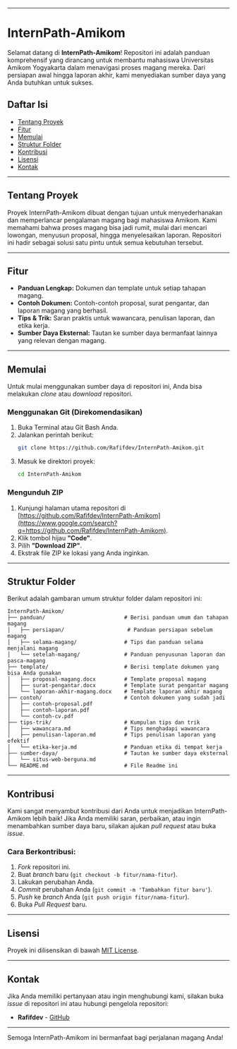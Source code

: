 -----

# InternPath-Amikom

Selamat datang di **InternPath-Amikom**\! Repositori ini adalah panduan komprehensif yang dirancang untuk membantu mahasiswa Universitas Amikom Yogyakarta dalam menavigasi proses magang mereka. Dari persiapan awal hingga laporan akhir, kami menyediakan sumber daya yang Anda butuhkan untuk sukses.

## Daftar Isi

  - [Tentang Proyek](https://www.google.com/search?q=%23tentang-proyek)
  - [Fitur](https://www.google.com/search?q=%23fitur)
  - [Memulai](https://www.google.com/search?q=%23memulai)
  - [Struktur Folder](https://www.google.com/search?q=%23struktur-folder)
  - [Kontribusi](https://www.google.com/search?q=%23kontribusi)
  - [Lisensi](https://www.google.com/search?q=%23lisensi)
  - [Kontak](https://www.google.com/search?q=%23kontak)

-----

## Tentang Proyek

Proyek InternPath-Amikom dibuat dengan tujuan untuk menyederhanakan dan memperlancar pengalaman magang bagi mahasiswa Amikom. Kami memahami bahwa proses magang bisa jadi rumit, mulai dari mencari lowongan, menyusun proposal, hingga menyelesaikan laporan. Repositori ini hadir sebagai solusi satu pintu untuk semua kebutuhan tersebut.

-----

## Fitur

  * **Panduan Lengkap:** Dokumen dan template untuk setiap tahapan magang.
  * **Contoh Dokumen:** Contoh-contoh proposal, surat pengantar, dan laporan magang yang berhasil.
  * **Tips & Trik:** Saran praktis untuk wawancara, penulisan laporan, dan etika kerja.
  * **Sumber Daya Eksternal:** Tautan ke sumber daya bermanfaat lainnya yang relevan dengan magang.

-----

## Memulai

Untuk mulai menggunakan sumber daya di repositori ini, Anda bisa melakukan *clone* atau *download* repositori.

### Menggunakan Git (Direkomendasikan)

1.  Buka Terminal atau Git Bash Anda.
2.  Jalankan perintah berikut:
    ```bash
    git clone https://github.com/Rafifdev/InternPath-Amikom.git
    ```
3.  Masuk ke direktori proyek:
    ```bash
    cd InternPath-Amikom
    ```

### Mengunduh ZIP

1.  Kunjungi halaman utama repositori di [https://github.com/Rafifdev/InternPath-Amikom](https://www.google.com/search?q=https://github.com/Rafifdev/InternPath-Amikom).
2.  Klik tombol hijau **"Code"**.
3.  Pilih **"Download ZIP"**.
4.  Ekstrak file ZIP ke lokasi yang Anda inginkan.

-----

## Struktur Folder

Berikut adalah gambaran umum struktur folder dalam repositori ini:

```
InternPath-Amikom/
├── panduan/                         # Berisi panduan umum dan tahapan magang
│   ├── persiapan/                    # Panduan persiapan sebelum magang
│   ├── selama-magang/               # Tips dan panduan selama menjalani magang
│   └── setelah-magang/              # Panduan penyusunan laporan dan pasca-magang
├── template/                        # Berisi template dokumen yang bisa Anda gunakan
│   ├── proposal-magang.docx         # Template proposal magang
│   ├── surat-pengantar.docx         # Template surat pengantar magang
│   └── laporan-akhir-magang.docx    # Template laporan akhir magang
├── contoh/                          # Contoh dokumen yang sudah jadi
│   ├── contoh-proposal.pdf
│   ├── contoh-laporan.pdf
│   └── contoh-cv.pdf
├── tips-trik/                       # Kumpulan tips dan trik
│   ├── wawancara.md                 # Tips menghadapi wawancara
│   ├── penulisan-laporan.md         # Tips penulisan laporan yang efektif
│   └── etika-kerja.md               # Panduan etika di tempat kerja
├── sumber-daya/                     # Tautan ke sumber daya eksternal
│   └── situs-web-berguna.md
└── README.md                        # File Readme ini
```

-----

## Kontribusi

Kami sangat menyambut kontribusi dari Anda untuk menjadikan InternPath-Amikom lebih baik\! Jika Anda memiliki saran, perbaikan, atau ingin menambahkan sumber daya baru, silakan ajukan *pull request* atau buka *issue*.

### Cara Berkontribusi:

1.  *Fork* repositori ini.
2.  Buat *branch* baru (`git checkout -b fitur/nama-fitur`).
3.  Lakukan perubahan Anda.
4.  *Commit* perubahan Anda (`git commit -m 'Tambahkan fitur baru'`).
5.  *Push* ke *branch* Anda (`git push origin fitur/nama-fitur`).
6.  Buka *Pull Request* baru.

-----

## Lisensi

Proyek ini dilisensikan di bawah [MIT License](https://www.google.com/search?q=LICENSE).

-----

## Kontak

Jika Anda memiliki pertanyaan atau ingin menghubungi kami, silakan buka *issue* di repositori ini atau hubungi pengelola repositori:

  * **Rafifdev** - [GitHub](https://www.google.com/search?q=https://github.com/Rafifdev)

-----

Semoga InternPath-Amikom ini bermanfaat bagi perjalanan magang Anda\!
